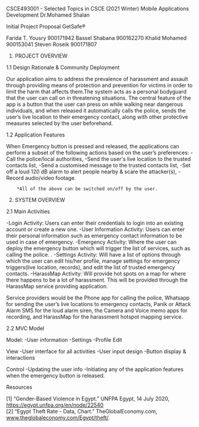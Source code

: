 CSCE493001 - Selected Topics in CSCE (2021 Winter) 
Mobile Applications Development
Dr.Mohamed Shalan
 
Initial Project Proposal 
GetSafe®

Farida T. Yousry	900171942
Bassel Shabana	900162270
Khalid  Mohamed	900153041
Steven Roseik		900171807



1. PROJECT OVERVIEW

1.1 Design Rationale & Community Deployment

Our application aims to address the prevalence of harassment and assault through providing means of protection and prevention for victims in order to limit the harm that affects them.The system acts as a personal bodyguard that the user can call on in threatening situations. The central feature of the app is a button that the user can press on while walking near dangerous individuals, and when released it automatically calls the police, sends the user’s live location to their emergency contact, along with other protective measures selected by the user beforehand. 

1.2 Application Features

When Emergency button is pressed and released, the applications can perform a subset of the following actions based on the user’s preferences:
      -Call the police/local authorities, 
      -Send the user's live location to the trusted contacts list, 
      -Send a customised message to the trusted contacts list, 
      -Set off a loud 120 dB alarm to alert people nearby & scare the attacker(s), 
      -Record audio/video footage.
      
		*All of the above can be switched on/off by the user.
    
2. SYSTEM OVERVIEW

2.1 Main Activities

  -Login Activity:
      Users can enter their credentials to login into an existing account or create a new one.
  -User Information Activity:
      Users can enter their personal information such as emergency contact information to be used in case of emergency.
  -Emergency Activity:
      Where the user can deploy the emergency button which will trigger the list of services, such as calling the police. .
  -Settings Activity:
      Will have a list of options through which the user can edit his/her profile, manage settings for emergency triggers(live location, records), and edit the list of trusted       emergency contacts.
  -HarassMap Activity:
      Will provide hot spots on a map for where there happens to be a lot of harassment. This will be provided through the HarassMap service providing application.

Service providers would be the Phone app for calling the police, Whatsapp for sending the user’s live locations to emergency contacts, Panik or Attack Alarm SMS  for the loud alarm siren, the Camera and Voice memo apps for recording, and HarassMap for the harassment hotspot mapping service.

2.2 MVC Model

  Model:
    -User information 
    -Settings 
    -Profile Edit
    
  View
    -User interface for all activities
    -User input design
    -Button display & interactions
    
  Control
    -Updating the user info 
    -Initiating any of the application features when the emergency button is released.
    
Resources

[1] “Gender-Based Violence in Egypt.” UNFPA Egypt, 14 July 2020, https://egypt.unfpa.org/en/node/22540  
[2] “Egypt Theft Rate - Data, Chart.” TheGlobalEconomy.com, www.theglobaleconomy.com/Egypt/theft/.  

